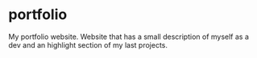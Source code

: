# portfolio
My portfolio website. Website that has a small description of myself as a dev and an highlight section of my last projects.
